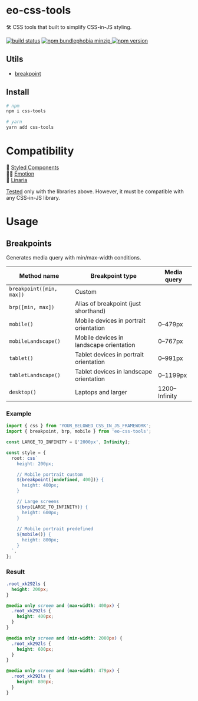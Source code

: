 # eo-css-tools

🛠 CSS tools that built to simplify CSS-in-JS styling.

[![build status](https://badgen.net/travis/ibitcy/eo-css-tools?icon=travis)](https://travis-ci.org/ibitcy/eo-css-tools)
[![npm bundlephobia minzip](https://badgen.net/bundlephobia/minzip/eo-css-tools@latest?icon=awesome)
![npm version](https://badgen.net/npm/v/eo-css-tools?icon=npm&color=blue)](https://www.npmjs.com/package/eo-css-tools)

## Utils

- [breakpoint](#breakpoint)

## Install

```bash
# npm
npm i css-tools

# yarn
yarn add css-tools
```

# Compatibility

💅 [Styled Components](https://styled-components.com)  
👩‍🎤 [Emotion](https://emotion.sh)  
🌸 [Linaria](https://linaria.now.sh)

[Tested](https://1eq9w.sse.codesandbox.io) only with the libraries above. However, it must be compatible with any CSS-in-JS library.

# Usage

## Breakpoints

Generates media query with min/max-width conditions.

| Method name            | Breakpoint type                         | Media query   |
|------------------------|-----------------------------------------|---------------|
| `breakpoint([min, max])` | Custom                                  |               |
| `brp([min, max])`        | Alias of breakpoint (just shorthand)    |               |
| `mobile()`               | Mobile devices in portrait orientation  | 0–479px       |
| `mobileLandscape()`      | Mobile devices in landscape orientation | 0–767px       |
| `tablet()`             | Tablet devices in portrait orientation  | 0–991px       |
| `tabletLandscape()`    | Tablet devices in landscape orientation | 0–1199px      |
| `desktop()`        | Laptops and larger                      | 1200–Infinity |


### Example

```typescript
import { css } from 'YOUR_BELOWED_CSS_IN_JS_FRAMEWORK';
import { breakpoint, brp, mobile } from 'eo-css-tools';

const LARGE_TO_INFINITY = ['2000px', Infinity];

const style = {
  root: css`
    height: 200px;

    // Mobile portrait custom
    ${breakpoint([undefined, 400])} {
      height: 400px;
    }

    // Large screens
    ${brp(LARGE_TO_INFINITY)} {
      height: 600px;
    }
    
    // Mobile portrait predefined
    ${mobile()} {
      height: 800px;
    }
  `,
};
```

### Result

```css
.root_xk292ls {
  height: 200px;
}

@media only screen and (max-width: 400px) {
  .root_xk292ls {
    height: 400px;
  }
}

@media only screen and (min-width: 2000px) {
  .root_xk292ls {
    height: 600px;
  }
}

@media only screen and (max-width: 479px) {
  .root_xk292ls {
    height: 800px;
  }
}
```

